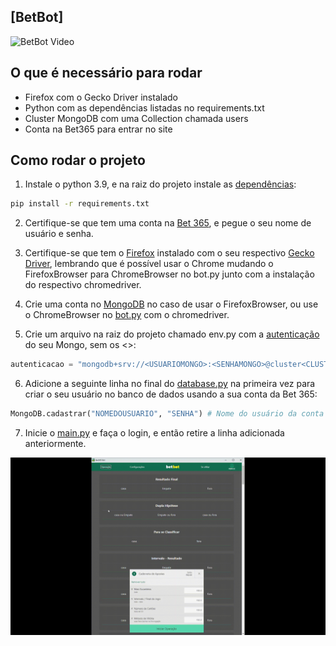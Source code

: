 ## [BetBot]

![BetBot Video](../images/video.gif)

## O que é necessário para rodar
- Firefox com o Gecko Driver instalado
- Python com as dependências listadas no requirements.txt
- Cluster MongoDB com uma Collection chamada users
- Conta na Bet365 para entrar no site 

## Como rodar o projeto
1. Instale o python 3.9, e na raiz do projeto instale as [dependências](../requirements.txt):

```bash
pip install -r requirements.txt
```

2. Certifique-se que tem uma conta na [Bet 365](https://www.bet365.com/), e pegue o seu nome de usuário e senha.

3. Certifique-se que tem o [Firefox](../src/widgets.py) instalado com o seu respectivo [Gecko Driver](https://www.take.net/blog/wp-content/cache/wp-rocket/take.net/blog/take-test/instalacao-geckodriver-driver-para-abrir-o-firefox-no-selenium/index-https.html_gzip), lembrando que é possível usar o Chrome mudando o FirefoxBrowser para ChromeBrowser no bot.py junto com a instalação do respectivo chromedriver.

4. Crie uma conta no [MongoDB](https://medium.com/reprogramabr/conectando-no-banco-de-dados-cloud-mongodb-atlas-bca63399693f#:~:text=Acesse%20ao%20site%20do%20MongoDB,esquerdo%2C%20clique%20em%20Database%20Access.) no caso de usar o FirefoxBrowser, ou use o ChromeBrowser no [bot.py](../src/bot.py) com o chromedriver.

5. Crie um arquivo na raiz do projeto chamado env.py com a [autenticação](https://docs.atlas.mongodb.com/tutorial/connect-to-your-cluster/) do seu Mongo, sem os <>:

```py
autenticacao = "mongodb+srv://<USUARIOMONGO>:<SENHAMONGO>@cluster<CLUSTERID>.mongodb.net/betbot?retryWrites=true&w=majority"
```

6. Adicione a seguinte linha no final do [database.py](../src/database.py) na primeira vez para criar o seu usuário no banco de dados usando a sua conta da Bet 365:

```py
MongoDB.cadastrar("NOMEDOUSUARIO", "SENHA") # Nome do usuário da conta da Bet e sua senha
```

7. Inicie o [main.py](../main.py) e faça o login, e então retire a linha adicionada anteriormente.

![Config Video](../images/configVideo.gif)
